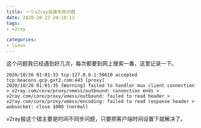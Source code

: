 ```yaml
---
title: 一个v2ray连接失败问题
date: 2020-10-22 20:10:13
tags:
- v2ray

categories:
- linux
---
```


这个问题我已经遇到好几次，每次都要到网上搜索一番，这里记录一下。


```
2020/10/26 01:01:33 tcp:127.0.0.1:50610 accepted tcp:beacons.gcp.gvt2.com:443 [proxy] 
2020/10/26 01:01:35 [Warning] failed to handler mux client connection > v2ray.com/core/proxy/vmess/outbound: connection ends > v2ray.com/core/proxy/vmess/outbound: failed to read header > v2ray.com/core/proxy/vmess/encoding: failed to read response header > websocket: close 1000 (normal)

```
v2ray报这个错主要是时间不同步问题，只要把客户端时间设置下就解决了。
